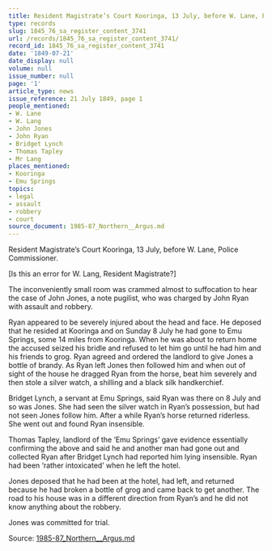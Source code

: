 ```yaml
---
title: Resident Magistrate’s Court Kooringa, 13 July, before W. Lane, Police Commissioner.
type: records
slug: 1845_76_sa_register_content_3741
url: /records/1845_76_sa_register_content_3741/
record_id: 1845_76_sa_register_content_3741
date: '1849-07-21'
date_display: null
volume: null
issue_number: null
page: '1'
article_type: news
issue_reference: 21 July 1849, page 1
people_mentioned:
- W. Lane
- W. Lang
- John Jones
- John Ryan
- Bridget Lynch
- Thomas Tapley
- Mr Lang
places_mentioned:
- Kooringa
- Emu Springs
topics:
- legal
- assault
- robbery
- court
source_document: 1985-87_Northern__Argus.md
---
```


Resident Magistrate’s Court Kooringa, 13 July, before W. Lane, Police Commissioner.

[Is this an error for W. Lang, Resident Magistrate?]

The inconveniently small room was crammed almost to suffocation to hear the case of John Jones, a note pugilist, who was charged by John Ryan with assault and robbery.

Ryan appeared to be severely injured about the head and face.  He deposed that he resided at Kooringa and on Sunday 8 July he had gone to Emu Springs, some 14 miles from Kooringa.  When he was about to return home the accused seized his bridle and refused to let him go until he had him and his friends to grog.  Ryan agreed and ordered the landlord to give Jones a bottle of brandy.  As Ryan left Jones then followed him and when out of sight of the house he dragged Ryan from the horse, beat him severely and then stole a silver watch, a shilling and a black silk handkerchief.

Bridget Lynch, a servant at Emu Springs, said Ryan was there on 8 July and so was Jones.  She had seen the silver watch in Ryan’s possession, but had not seen Jones follow him.  After a while Ryan’s horse returned riderless.  She went out and found Ryan insensible.

Thomas Tapley, landlord of the ‘Emu Springs’ gave evidence essentially confirming the above and said he and another man had gone out and collected Ryan after Bridget Lynch had reported him lying insensible.  Ryan had been ‘rather intoxicated’ when he left the hotel.

Jones deposed that he had been at the hotel, had left, and returned because he had broken a bottle of grog and came back to get another.  The road to his house was in a different direction from Ryan’s and he did not know anything about the robbery.

Jones was committed for trial.

Source: [1985-87_Northern__Argus.md](/downloads/markdown/1985-87_Northern__Argus.md)
